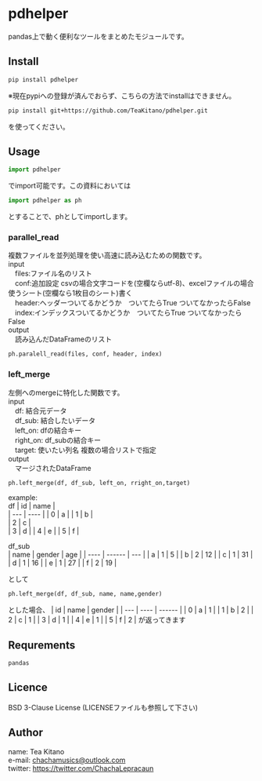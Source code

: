# pdhelper
pandas上で動く便利なツールをまとめたモジュールです。

## Install
```sh
pip install pdhelper
```
※現在pypiへの登録が済んでおらず、こちらの方法でinstallはできません。
```sh
pip install git+https://github.com/TeaKitano/pdhelper.git
```
を使ってください。

## Usage
```python
import pdhelper
```
でimport可能です。この資料においては
```python
import pdhelper as ph
```
とすることで、phとしてimportします。

### parallel_read
複数ファイルを並列処理を使い高速に読み込むための関数です。<br>
input<br>
&emsp;files:ファイル名のリスト<br>
&emsp;conf:追加設定 csvの場合文字コードを(空欄ならutf-8)、excelファイルの場合使うシート(空欄なら1枚目のシート)書く<br>
&emsp;header:ヘッダーついてるかどうか　ついてたらTrue ついてなかったらFalse<br>
&emsp;index:インデックスついてるかどうか　ついてたらTrue ついてなかったらFalse<br>
output<br>
&emsp;読み込んだDataFrameのリスト
```python
ph.paralell_read(files, conf, header, index)
```

### left_merge
左側へのmergeに特化した関数です。<br>
input<br>
&emsp;df: 結合元データ<br>
&emsp;df_sub: 結合したいデータ<br>
&emsp;left_on: dfの結合キー<br>
&emsp;right_on: df_subの結合キー<br>
&emsp;target: 使いたい列名 複数の場合リストで指定<br>
output<br>
&emsp;マージされたDataFrame
```python
ph.left_merge(df, df_sub, left_on, rright_on,target)
```
example:<br>
df
| id  | name |     
| --- | ---- | 
| 0   | a    |
| 1   | b    |     
| 2   | c    |     
| 3   | d    |
| 4   | e    |
| 5   | f    |

df_sub<br>
| name | gender | age | 
| ---- | ------ | --- | 
| a    | 1      | 5   | 
| b    | 2      | 12  | 
| c    | 1      | 31  | 
| d    | 1      | 16  | 
| e    | 1      | 27  | 
| f    | 2      | 19  | 

として
```python
ph.left_merge(df, df_sub, name, name,gender)
```
とした場合、
| id  | name | gender | 
| --- | ---- | ------ | 
| 0   | a    | 1      | 
| 1   | b    | 2      | 
| 2   | c    | 1      | 
| 3   | d    | 1      | 
| 4   | e    | 1      | 
| 5   | f    | 2      | 
が返ってきます
## Requrements
```python
pandas
```
## Licence
BSD 3-Clause License (LICENSEファイルも参照して下さい)
## Author
name: Tea Kitano<br>
e-mail: chachamusics@outlook.com<br>
twitter: https://twitter.com/ChachaLepracaun
